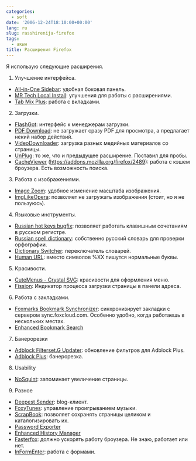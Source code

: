 ```yaml
---
categories:
  - soft
date: '2006-12-24T18:10:00+00:00'
lang: ru
slug: rasshirenija-firefox
tags:
  - акын
title: Расширения Firefox
---
```




Я использую следующие расширения.

<!--more-->
  
1. Улучшение интерфейса. 
  * [All-in-One Sidebar](http://firefox.exxile.net/aios/): удобная боковая панель. 
  * [MR Tech Local Install](http://www.mrtech.com/extensions/local_install/): улучшения для работы с расширениями.
  * [Tab Mix Plus](http://tmp.garyr.net/): работа с вкладками.
2. Загрузки.
  * [FlashGot](http://flashgot.net/): интерфейс к менеджерам загрузки.
  * [PDF Download](http://www.pdfdownload.org/): не загружает сразу PDF для просмотра, а предлагает некий набор действий.
  * [VideoDownloader](http://videodownloader.net/): загрузка разных медийных материалов со страницы. 
  * [UnPlug](http://www.compunach.co.nr/unplug/): то же, что и предыдущее расширение. Поставил для пробы.
  * [CacheViewer](http://park2.wakwak.com/%7Ebenki/cacheviewer.html) (<https://addons.mozilla.org/firefox/2489>): работа с кэшем броузера. Есть возможность поиска.
3. Работа с изображениями.
  * [Image Zoom](http://imagezoom.yellowgorilla.net/): удобное изменение масштаба изображения. 
  * [ImgLikeOpera](http://imglikeopera.mozdev.org/): позволяет не загружать изображения (стоит, но я не пользуюсь).
4. Языковые инструменты.
  * [Russian hot keys bugfix](https://addons.mozilla.org/firefox/3529/): позволяет работать клавишным сочетаниям в русском регистре. 
  * [Russian spell dictionary](https://addons.mozilla.org/firefox/3703/): собственно русский словарь для проверки орфографии.
  * [Dictionary Switcher](http://en.design-noir.de/mozilla/dictionary-switcher/): переключатель словарей.[](http://en.design-noir.de/mozilla/dictionary-switcher-tb/)
  * [Human URL](http://www.google.com/search?q=Firefox%20Human%20URL): вместо символов %XX пишутся нормальные буквы.
5. Красивости.
  * [CuteMenus - Crystal SVG](http://www.cutemenuproject.com/): красивости для оформления меню.
  * [Fission](https://addons.mozilla.org/en-US/firefox/addon/1951): Индикатор процесса загрузки страницы в панели адреса.
6. Работа с закладками.
  * [Foxmarks Bookmark Synchronizer](http://www.foxmarks.com/): синхронизирует закладки с сервером sync.foxcloud.com. Особенно удобно, когда работаешь в нескольких местах. 
  * [Enhanced Bookmark Search](http://www.google.com/search?q=Firefox%20Enhanced%20Bookmark%20Search)
7. Банерорезки
  * [Adblock Filterset.G Updater](http://www.pierceive.com/): обновление фильтров для Adblock Plus.
  * [Adblock Plus](http://adblockplus.org/): банерорезка.
8. Usability
  * [NoSquint](http://urandom.ca/nosquint/): запоминает увеличение страницы. 
9. Разное
  * [Deepest Sender](http://deepestsender.mozdev.org/): blog-клиент. 
  * [FoxyTunes](http://www.foxytunes.com/): управление проигрыванием музыки. 
  * [ScrapBook](http://amb.vis.ne.jp/mozilla/scrapbook/): позволяет сохранять страницы целиком и каталогизировать их.
  * [Password Exporter](http://passwordexporter.fligtar.com/)
  * [Enhanced History Manager](http://www.google.com/search?q=Firefox%20Enhanced%20History%20Manager)
  * [Fasterfox](http://fasterfox.mozdev.org/): должно ускорять работу броузера. Не знаю, работает или нет. 
  * [InFormEnter](http://informenter.mozdev.org/): работа с формами.


